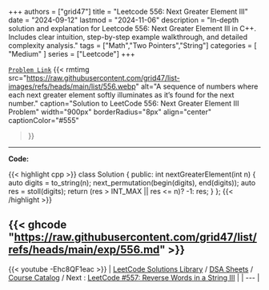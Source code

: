 
+++
authors = ["grid47"]
title = "Leetcode 556: Next Greater Element III"
date = "2024-09-12"
lastmod = "2024-11-06"
description = "In-depth solution and explanation for Leetcode 556: Next Greater Element III in C++. Includes clear intuition, step-by-step example walkthrough, and detailed complexity analysis."
tags = ["Math","Two Pointers","String"]
categories = [
    "Medium"
]
series = ["Leetcode"]
+++



[`Problem Link`](https://leetcode.com/problems/next-greater-element-iii/description/)
{{< rmtimg 
    src="https://raw.githubusercontent.com/grid47/list-images/refs/heads/main/list/556.webp" 
    alt="A sequence of numbers where each next greater element softly illuminates as it’s found for the next number."
    caption="Solution to LeetCode 556: Next Greater Element III Problem"
    width="900px"
    borderRadius="8px"
    align="center" 
    captionColor="#555"
>}}
---
**Code:**

{{< highlight cpp >}}
class Solution {
public:
    int nextGreaterElement(int n) {
        auto digits = to_string(n);
        next_permutation(begin(digits), end(digits));
        auto res = stoll(digits);
        return (res > INT_MAX || res <= n)? -1: res;
    }
};
{{< /highlight >}}

{{< ghcode "https://raw.githubusercontent.com/grid47/list/refs/heads/main/exp/556.md" >}}
---
{{< youtube -Ehc8QF1eac >}}
| [LeetCode Solutions Library](https://grid47.xyz/leetcode/) / [DSA Sheets](https://grid47.xyz/sheets/) / [Course Catalog](https://grid47.xyz/courses/) / Next : [LeetCode #557: Reverse Words in a String III](https://grid47.xyz/posts/leetcode-557-reverse-words-in-a-string-iii-solution/) |
| --- |
